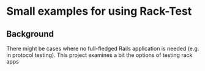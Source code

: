 # Small examples for using Rack-Test

## Background
There might be cases where no full-fledged Rails application is needed (e.g. in protocol testing). This project examines a bit the options of testing rack apps

